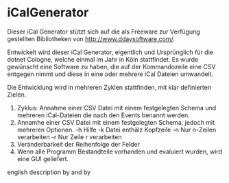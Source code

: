 iCalGenerator
=============

Dieser iCal Generator stützt sich auf die als Freeware zur Verfügung gestellten Bibliotheken von http://www.ddaysoftware.com/. 

Entwickelt wird dieser iCal Generator, eigentlich und Ursprünglich für die dotnet Cologne, welche einmal im Jahr in Köln stattfindet. Es wurde gewünscht eine Software zu haben, die auf der Kommandozeile eine CSV entgegen nimmt und diese in eine oder mehrere iCal Dateien umwandelt.

Die Entwicklung wird in mehreren Zyklen stattfinden, mit klar definierten Zielen.

1. Zyklus: Annahme einer CSV Datei mit einem festgelegten Schema und mehreren iCal-Dateien die nach den Events benannt werden.
2. Annamhe einer CSV Datei mit einem festgelegten Schema, jedoch mit mehreren Optionen.
      -h Hilfe
      -k Datei enthälz Kopfzeile
      -n Nur n-Zeilen verarbeiten
      -r Nur Zeile r verarbeiten
3. Veränderbarkeit der Reihenfolge der Felder
4. Wenn alle Programm Bestandteile vorhanden und evaluiert wurden, wird eine GUI geliefert.


english description by and by
